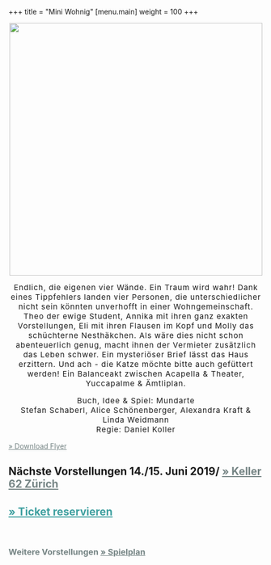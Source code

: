 +++
title = "Mini Wohnig"
[menu.main]
weight = 100
+++
<center> 
<img src="/images/flyer.png" width= 500px/></p>

<span style="letter-spacing: 1px; font-size: 15px"> 
Endlich, die eigenen vier Wände. Ein Traum wird wahr! Dank eines Tippfehlers landen vier Personen, die unterschiedlicher nicht sein könnten unverhofft in einer Wohngemeinschaft. Theo der ewige Student, Annika mit ihren ganz exakten Vorstellungen,  Eli mit ihren Flausen im Kopf und Molly das schüchterne Nesthäkchen. Als wäre dies nicht schon abenteuerlich genug, macht ihnen der Vermieter zusätzlich das Leben schwer. Ein mysteriöser Brief lässt das Haus erzittern. Und ach - die Katze möchte bitte auch gefüttert werden!
Ein Balanceakt zwischen Acapella & Theater, Yuccapalme & Ämtliplan. 

				
Buch, Idee & Spiel: Mundarte <br>
Stefan Schaberl, Alice Schönenberger, Alexandra Kraft & Linda Weidmann <br>
Regie: 
Daniel Koller
</span>
</p>
</center>

<a style="color:#758484" href="/flyermundarte.png"> &raquo; Download Flyer
      </a>

<p><h2> Nächste Vorstellungen 14./15. Juni 2019/ <a style="color:#758484" href=https://keller62.ch/spielplan/index.html> &raquo; Keller 62 Zürich </a></h2> </p>


<h2> <a style="color: 3FA0A0" href= "/Reservieren">
        &raquo; Ticket reservieren </a> </h2></br>
<p>
  <h3>
    <span style="color:#758484">
      Weitere Vorstellungen
      <a style="color:#758484" href="/Reservation">
        &raquo; Spielplan
      </a>
    </span>
  </h3>
</p>

